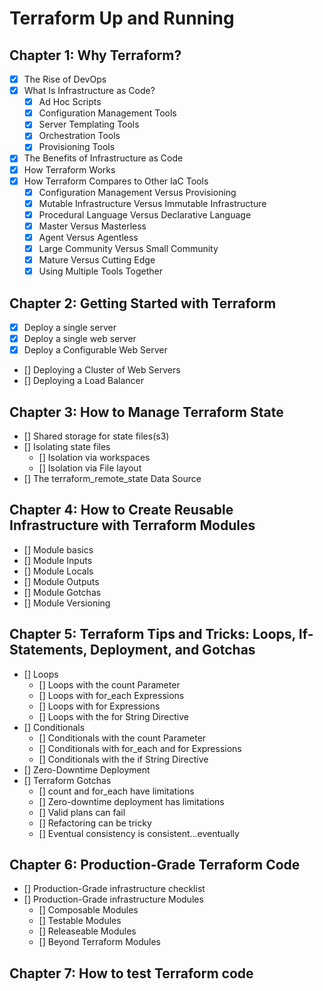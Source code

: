 # Terraform Up and Running
## Chapter 1: Why Terraform?
- [x] The Rise of DevOps
- [x] What Is Infrastructure as Code?
    - [x] Ad Hoc Scripts
    - [x] Configuration Management Tools
    - [x] Server Templating Tools
    - [x] Orchestration Tools
    - [x] Provisioning Tools
- [x] The Benefits of Infrastructure as Code
- [x] How Terraform Works
- [x] How Terraform Compares to Other IaC Tools
    - [x] Configuration Management Versus Provisioning
    - [x] Mutable Infrastructure Versus Immutable Infrastructure
    - [x] Procedural Language Versus Declarative Language
    - [x] Master Versus Masterless
    - [x] Agent Versus Agentless
    - [x] Large Community Versus Small Community
    - [x] Mature Versus Cutting Edge
    - [x] Using Multiple Tools Together
## Chapter 2: Getting Started with Terraform
- [x] Deploy a single server
- [x] Deploy a single web server
- [x] Deploy a Configurable Web Server
- [] Deploying a Cluster of Web Servers
- [] Deploying a Load Balancer
## Chapter 3: How to Manage Terraform State
- [] Shared storage for state files(s3)
- [] Isolating state files 
    - [] Isolation via workspaces
    - [] Isolation via File layout
- [] The terraform_remote_state Data Source
## Chapter 4: How to Create Reusable Infrastructure with Terraform Modules
- [] Module basics
- [] Module Inputs
- [] Module Locals
- [] Module Outputs
- [] Module Gotchas
- [] Module Versioning
## Chapter 5: Terraform Tips and Tricks: Loops, If-Statements, Deployment, and Gotchas
- [] Loops
    - [] Loops with the count Parameter
    - [] Loops with for_each Expressions
    - [] Loops with for Expressions
    - [] Loops with the for String Directive
- [] Conditionals
    - [] Conditionals with the count Parameter
    - [] Conditionals with for_each and for Expressions
    - [] Conditionals with the if String Directive
- [] Zero-Downtime Deployment
- [] Terraform Gotchas
    - [] count and for_each have limitations
    - [] Zero-downtime deployment has limitations
    - [] Valid plans can fail
    - [] Refactoring can be tricky
    - [] Eventual consistency is consistent…eventually
## Chapter 6: Production-Grade Terraform Code
- [] Production-Grade infrastructure checklist
- [] Production-Grade infrastructure Modules
    - [] Composable Modules
    - [] Testable Modules
    - [] Releaseable Modules
    - [] Beyond Terraform Modules
## Chapter 7: How to test Terraform code
